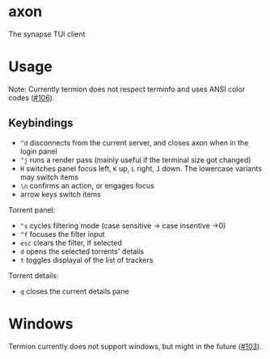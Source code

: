 # axon
The synapse TUI client


# Usage
Note: Currently termion does not respect terminfo and uses ANSI color codes ([#106](https://github.com/ticki/termion/issues/106)).

## Keybindings
- `^d` disconnects from the current server, and closes axon when in the login panel
- `^j` runs a render pass (mainly useful if the terminal size got changed)
- `H` switches panel focus left, `K` up, `L` right, `J` down. The lowercase variants may switch items
- `\n` confirms an action, or engages focus
- arrow keys switch items

Torrent panel:
- `^s` cycles filtering mode (case sensitive -> case insentive ->0)
- `^f` focuses the filter input
- `esc` clears the filter, if selected
- `d` opens the selected torrents' details
- `t` toggles displayal of the list of trackers

Torrent details:
- `q` closes the current details pane

# Windows
Termion currently does not support windows, but might in the future ([#103](https://github.com/ticki/termion/issues/103)).
